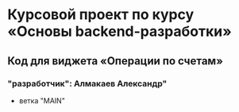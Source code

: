 # Курсовой проект по курсу «Основы backend-разработки»
## Код для виджета «Операции по счетам»
### "разработчик": Алмакаев Александр"
* ветка "MAIN"